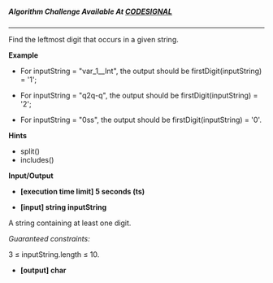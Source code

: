 ##### Algorithm Challenge Available At [CODESIGNAL](https://app.codesignal.com/arcade/intro/level-8/rRGGbTtwZe2mA8Wov)

---

Find the leftmost digit that occurs in a given string.

**Example**

- For inputString = "var_1\_\_Int", the output should be
  firstDigit(inputString) = '1';

- For inputString = "q2q-q", the output should be
  firstDigit(inputString) = '2';

- For inputString = "0ss", the output should be
  firstDigit(inputString) = '0'.

**Hints**

- split()
- includes()

**Input/Output**

- **[execution time limit] 5 seconds (ts)**

- **[input] string inputString**

A string containing at least one digit.

_Guaranteed constraints:_

3 ≤ inputString.length ≤ 10.

- **[output] char**
